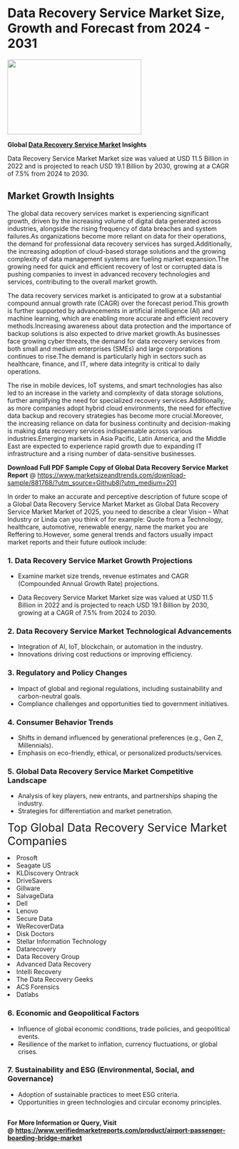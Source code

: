 <H1>Data Recovery Service Market Size, Growth and Forecast from 2024 - 2031</H1><img class="aligncenter size-medium wp-image-584254" src="https://thirdeyenews.in/wp-content/uploads/2024/09/Global-Market-Research-300x168.jpeg" alt="" width="300" height="168" /><p><strong>Global&nbsp;<a href="https://www.marketsizeandtrends.com/download-sample/881768/?utm_source=Github8j?utm_medium=201">Data Recovery Service Market</a> Insights</strong></p><p>Data Recovery Service Market Market size was valued at USD 11.5 Billion in 2022 and is projected to reach USD 19.1 Billion by 2030, growing at a CAGR of 7.5% from 2024 to 2030.</p><p><h2>Market Growth Insights</h2> <p>The global data recovery services market is experiencing significant growth, driven by the increasing volume of digital data generated across industries, alongside the rising frequency of data breaches and system failures.As organizations become more reliant on data for their operations, the demand for professional data recovery services has surged.Additionally, the increasing adoption of cloud-based storage solutions and the growing complexity of data management systems are fueling market expansion.The growing need for quick and efficient recovery of lost or corrupted data is pushing companies to invest in advanced recovery technologies and services, contributing to the overall market growth.</p> <p>The data recovery services market is anticipated to grow at a substantial compound annual growth rate (CAGR) over the forecast period.This growth is further supported by advancements in artificial intelligence (AI) and machine learning, which are enabling more accurate and efficient recovery methods.Increasing awareness about data protection and the importance of backup solutions is also expected to drive market growth.As businesses face growing cyber threats, the demand for data recovery services from both small and medium enterprises (SMEs) and large corporations continues to rise.The demand is particularly high in sectors such as healthcare, finance, and IT, where data integrity is critical to daily operations.</p> <p>The rise in mobile devices, IoT systems, and smart technologies has also led to an increase in the variety and complexity of data storage solutions, further amplifying the need for specialized recovery services.Additionally, as more companies adopt hybrid cloud environments, the need for effective data backup and recovery strategies has become more crucial.Moreover, the increasing reliance on data for business continuity and decision-making is making data recovery services indispensable across various industries.Emerging markets in Asia Pacific, Latin America, and the Middle East are expected to experience rapid growth due to expanding IT infrastructure and a rising number of data-sensitive businesses.</p> <p><span class=""><strong>Download Full PDF Sample Copy of Global Data Recovery Service Market Report</strong> @ <a href="https://www.marketsizeandtrends.com/download-sample/881768/?utm_source=Github8j?utm_medium=201" target="_blank">https://www.marketsizeandtrends.com/download-sample/881768/?utm_source=Github8j?utm_medium=201</a></span></p><p>In order to make an accurate and perceptive description of future scope of a Global&nbsp;Data Recovery Service Market Market as Global&nbsp;Data Recovery Service Market Market of 2025, you need to describe a clear Vision &ndash; What Industry or Linda can you think of for example: Quote from a Technology, healthcare, automotive, renewable energy, name the market you are Reffering to.However, some general trends and factors usually impact market reports and their future outlook include:</p><h3>1.&nbsp;<strong>Data Recovery Service Market Growth Projections</strong></h3><ul><li>Examine market size trends, revenue estimates and CAGR (Compounded Annual Growth Rate) projections.</li><li><p>Data Recovery Service Market Market size was valued at USD 11.5 Billion in 2022 and is projected to reach USD 19.1 Billion by 2030, growing at a CAGR of 7.5% from 2024 to 2030.</p></li></ul><h3>2.&nbsp;<strong>Data Recovery Service Market Technological Advancements</strong></h3><ul><li>Integration of AI, IoT, blockchain, or automation in the industry.</li><li>Innovations driving cost reductions or improving efficiency.</li></ul><h3>3.&nbsp;<strong>Regulatory and Policy Changes</strong></h3><ul><li>Impact of global and regional regulations, including sustainability and carbon-neutral goals.</li><li>Compliance challenges and opportunities tied to government initiatives.</li></ul><h3>4.&nbsp;<strong>Consumer Behavior Trends</strong></h3><ul><li>Shifts in demand influenced by generational preferences (e.g., Gen Z, Millennials).</li><li>Emphasis on eco-friendly, ethical, or personalized products/services.</li></ul><h3>5.&nbsp;<strong>Global Data Recovery Service Market Competitive Landscape</strong></h3><ul><li>Analysis of key players, new entrants, and partnerships shaping the industry.</li><li>Strategies for differentiation and market penetration.</li></ul><p data-pm-slice="1 1 []"><span style="color: inherit; font-family: inherit; font-size: 25px;">Top Global Data Recovery Service Market Companies</span></p><div class="" data-test-id=""><p><li>Prosoft</li><li> Seagate US</li><li> KLDiscovery Ontrack</li><li> DriveSavers</li><li> Gillware</li><li> SalvageData</li><li> Dell</li><li> Lenovo</li><li> Secure Data</li><li> WeRecoverData</li><li> Disk Doctors</li><li> Stellar Information Technology</li><li> Datarecovery</li><li> Data Recovery Group</li><li> Advanced Data Recovery</li><li> Intelli Recovery</li><li> The Data Recovery Geeks</li><li> ACS Forensics</li><li> Datlabs</li></p></div><h3>6.&nbsp;<strong>Economic and Geopolitical Factors</strong></h3><ul><li>Influence of global economic conditions, trade policies, and geopolitical events.</li><li>Resilience of the market to inflation, currency fluctuations, or global crises.</li></ul><h3>7.&nbsp;<strong>Sustainability and ESG (Environmental, Social, and Governance)</strong></h3><ul><li>Adoption of sustainable practices to meet ESG criteria.</li><li>Opportunities in green technologies and circular economy principles.</li></ul><h2><strong style="font-size: 14px;">For More Information or Query, Visit @&nbsp;</strong><a style="background-color: #ffffff; font-size: 14px;" href="https://www.marketsizeandtrends.com/report/data-recovery-service-market/" target="_blank">https://www.verifiedmarketreports.com/product/airport-passenger-boarding-bridge-market</a></h2>